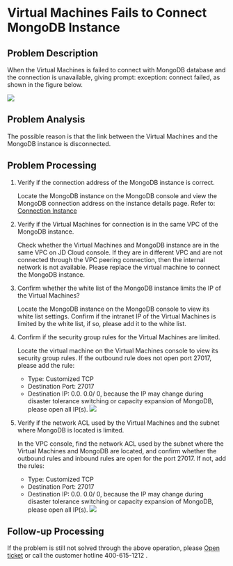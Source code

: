 # Virtual Machines Fails to Connect MongoDB Instance

## Problem Description
When the Virtual Machines is failed to connect with MongoDB database and the connection is unavailable, giving prompt: exception: connect failed, as shown in the figure below.

![](https://github.com/jdcloudcom/cn/blob/master/image/mongodb/mongo-027.png)

## Problem Analysis

The possible reason is that the link between the Virtual Machines and the MongoDB instance is disconnected.

## Problem Processing

1. Verify if the connection address of the MongoDB instance is correct.

    Locate the MongoDB instance on the MongoDB console and view the MongoDB connection address on the instance details page. Refer to: [Connection Instance](../Getting-Started/Connect-Instance.md)

1. Verify if the Virtual Machines for connection is in the same VPC of the MongoDB instance.

    Check whether the Virtual Machines and MongoDB instance are in the same VPC on JD Cloud console. If they are in different VPC and are not connected through the VPC peering connection, then the internal network is not available. Please replace the virtual machine to connect the MongoDB instance.

1. Confirm whether the white list of the MongoDB instance limits the IP of the Virtual Machines?

    Locate the MongoDB instance on the MongoDB console to view its white list settings. Confirm if the intranet IP of the Virtual Machines is limited by the white list, if so, please add it to the white list.

1. Confirm if the security group rules for the Virtual Machines are limited.

    Locate the virtual machine on the Virtual Machines console to view its security group rules. If the outbound rule does not open port 27017, please add the rule:
    - Type: Customized TCP
    - Destination Port: 27017
    - Destination IP: 0.0. 0.0/ 0, because the IP may change during disaster tolerance switching or capacity expansion of MongoDB, please open all IP(s).
	 ![](https://github.com/jdcloudcom/cn/blob/master/image/mongodb/mongo-028.png)

	
1. Verify if the network ACL used by the Virtual Machines and the subnet where MongoDB is located is limited.

    In the VPC console, find the network ACL used by the subnet where the Virtual Machines and MongoDB are located, and confirm whether the outbound rules and inbound rules are open for the port 27017. If not, add the rules:
    - Type: Customized TCP
    - Destination Port: 27017
    - Destination IP: 0.0. 0.0/ 0, because the IP may change during disaster tolerance switching or capacity expansion of MongoDB, please open all IP(s).
    ![](https://github.com/jdcloudcom/cn/blob/master/image/mongodb/mongo-029.png)

## Follow-up Processing
  If the problem is still not solved through the above operation, please [Open ticket](https://ticket.jdcloud.com/myorder/form?cateId=166&questionId=238) or call the customer hotline 400-615-1212 .


